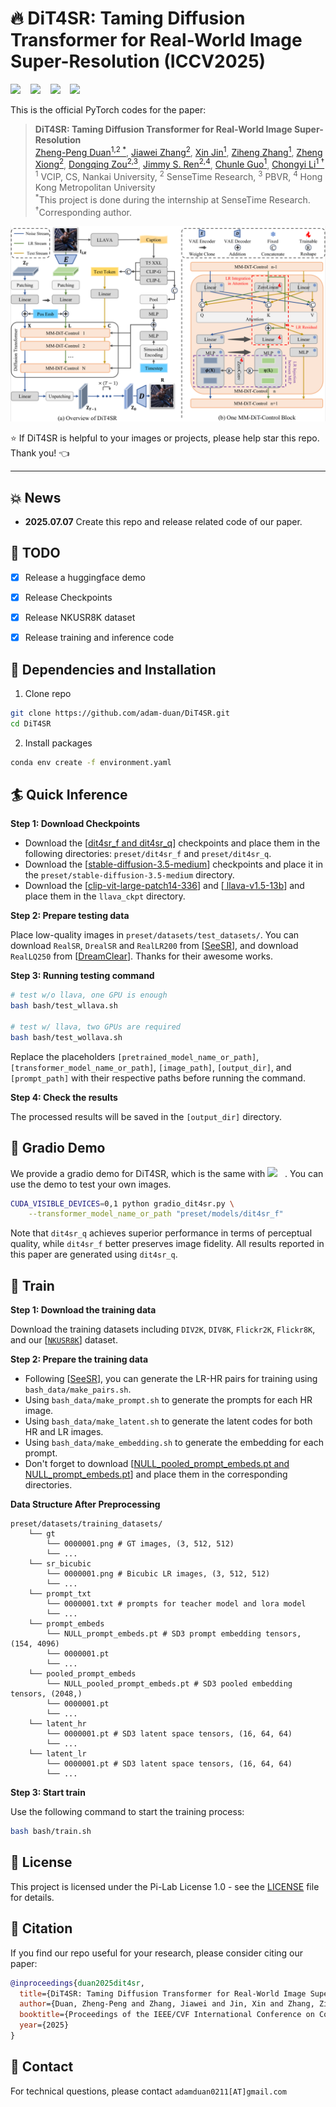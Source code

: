 # :fire: DiT4SR: Taming Diffusion Transformer for Real-World Image Super-Resolution (ICCV2025)

<a href='https://arxiv.org/abs/2503.23580'><img src='https://img.shields.io/badge/Paper-arxiv-b31b1b.svg'></a> &nbsp;&nbsp;
<a href='https://adam-duan.github.io/projects/dit4sr/'><img src='https://img.shields.io/badge/Project page-DiT4SR-1bb41b.svg'></a> &nbsp;&nbsp;
<a href='https://huggingface.co/datasets/acceptee/NKUSR8K'><img src='https://img.shields.io/badge/Dataset-NKUSR8K-ffff00.svg'></a> &nbsp;&nbsp;
<a href='https://huggingface.co/spaces/acceptee/DiT4SR'><img src='https://img.shields.io/badge/Space-huggingface-ffd700.svg'></a> &nbsp;&nbsp;



This is the official PyTorch codes for the paper:

>**DiT4SR: Taming Diffusion Transformer for Real-World Image Super-Resolution**<br>  [Zheng-Peng Duan<sup>1,2 *</sup>](https://adam-duan.github.io/), [Jiawei Zhang<sup>2</sup>](https://sites.google.com/site/zhjw1988), [Xin Jin<sup>1</sup>](https://srameo.github.io/), [Ziheng Zhang<sup>1</sup>](https://men1sc.us/), [Zheng Xiong<sup>2</sup>](), [Dongqing Zou<sup>2,3</sup>](https://sites.google.com/view/dongqingzou/), [Jimmy S. Ren<sup>2,4</sup>](https://www.jimmyren.com/), [Chunle Guo<sup>1</sup>](https://scholar.google.com/citations?user=RZLYwR0AAAAJ&hl=en), [Chongyi Li<sup>1 &dagger;</sup>](https://li-chongyi.github.io/) <br>
> <sup>1</sup> VCIP, CS, Nankai University, <sup>2</sup> SenseTime Research, <sup>3</sup> PBVR, <sup>4</sup> Hong Kong Metropolitan University <br>
> <sup>*</sup>This project is done during the internship at SenseTime Research. <br> <sup>&dagger;</sup>Corresponding author.

![teaser_img](assets/pipeline.jpg)


:star: If DiT4SR is helpful to your images or projects, please help star this repo. Thank you! :point_left:

---

## :boom: News

- **2025.07.07** Create this repo and release related code of our paper.

## :runner: TODO
- [x] Release a huggingface demo
- [x] Release Checkpoints
- [x] Release NKUSR8K dataset 
- [x] Release training and inference code


## :wrench: Dependencies and Installation

1. Clone repo

```bash
git clone https://github.com/adam-duan/DiT4SR.git
cd DiT4SR
```

2. Install packages
```bash
conda env create -f environment.yaml
```


## :surfer: Quick Inference


**Step 1: Download Checkpoints**

- Download the [[dit4sr_f and dit4sr_q](https://huggingface.co/acceptee/DiT4SR)] checkpoints and place them in the following directories: `preset/dit4sr_f` and `preset/dit4sr_q`.
- Download the [[stable-diffusion-3.5-medium](https://huggingface.co/stabilityai/stable-diffusion-3.5-medium)] checkpoints and place it in the `preset/stable-diffusion-3.5-medium` directory.
- Download the [[clip-vit-large-patch14-336](https://huggingface.co/openai/clip-vit-large-patch14-336)] and [[
llava-v1.5-13b](https://huggingface.co/liuhaotian/llava-v1.5-13b)] and place them in the `llava_ckpt` directory.

**Step 2: Prepare testing data**

Place low-quality images in `preset/datasets/test_datasets/`.
You can download `RealSR`, `DrealSR` and `RealLR200` from [[SeeSR](https://drive.google.com/drive/folders/1L2VsQYQRKhWJxe6yWZU9FgBWSgBCk6mz)], 
and download `RealLQ250` from [[DreamClear](https://drive.google.com/file/d/16uWuJOyGMw5fbXHGcl6GOmxYJb_Szrqe/view)].
Thanks for their awesome works.

**Step 3: Running testing command**

```bash
# test w/o llava, one GPU is enough
bash bash/test_wllava.sh

# test w/ llava, two GPUs are required
bash bash/test_wollava.sh
```
Replace the placeholders `[pretrained_model_name_or_path]`, `[transformer_model_name_or_path]`, `[image_path]`, `[output_dir]`, and `[prompt_path]` with their respective paths before running the command.

**Step 4: Check the results**

The processed results will be saved in the `[output_dir]` directory.

<!-- **:seedling: Gradio Demo** -->
## :gift: Gradio Demo
We provide a gradio demo for DiT4SR, which is the same with <a href='https://huggingface.co/spaces/acceptee/DiT4SR'><img src='https://img.shields.io/badge/Space-huggingface-ffd700.svg'></a> &nbsp;&nbsp;. You can use the demo to test your own images.
```bash
CUDA_VISIBLE_DEVICES=0,1 python gradio_dit4sr.py \
    --transformer_model_name_or_path "preset/models/dit4sr_f" 
```
Note that `dit4sr_q` achieves superior performance in terms of perceptual quality, while `dit4sr_f` better preserves image fidelity. All results reported in this paper are generated using `dit4sr_q`.


## :muscle: Train

**Step 1: Download the training data**

Download the training datasets including `DIV2K`, `DIV8K`, `Flickr2K`, `Flickr8K`, and our [[`NKUSR8K`](https://huggingface.co/datasets/acceptee/NKUSR8K)] dataset.

**Step 2: Prepare the training data**

- Following [[SeeSR](https://github.com/cswry/SeeSR)], you can generate the LR-HR pairs for training using `bash_data/make_pairs.sh`.
- Using `bash_data/make_prompt.sh` to generate the prompts for each HR image.
- Using `bash_data/make_latent.sh` to generate the latent codes for both HR and LR images.
- Using `bash_data/make_embedding.sh` to generate the embedding for each prompt.
- Don't forget to download [[NULL_pooled_prompt_embeds.pt and NULL_prompt_embeds.pt](https://huggingface.co/acceptee/DiT4SR)] and place them in the corresponding directories.

**Data Structure After Preprocessing**

```
preset/datasets/training_datasets/ 
    └── gt
        └── 0000001.png # GT images, (3, 512, 512)
        └── ...
    └── sr_bicubic
        └── 0000001.png # Bicubic LR images, (3, 512, 512)
        └── ...
    └── prompt_txt
        └── 0000001.txt # prompts for teacher model and lora model
        └── ...
    └── prompt_embeds
        └── NULL_prompt_embeds.pt # SD3 prompt embedding tensors, (154, 4096)
        └── 0000001.pt 
        └── ...
    └── pooled_prompt_embeds
        └── NULL_pooled_prompt_embeds.pt # SD3 pooled embedding tensors, (2048,)
        └── 0000001.pt 
        └── ...
    └── latent_hr
        └── 0000001.pt # SD3 latent space tensors, (16, 64, 64)
        └── ...
    └── latent_lr
        └── 0000001.pt # SD3 latent space tensors, (16, 64, 64)
        └── ...
```

**Step 3: Start train**

Use the following command to start the training process:

```bash
bash bash/train.sh
```


## 📜 License

This project is licensed under the Pi-Lab License 1.0 - see the [LICENSE](https://github.com/modyu-liu/FaceMe/blob/main/LICENSE) file for details.

## :book: Citation

If you find our repo useful for your research, please consider citing our paper:

```bibtex
@inproceedings{duan2025dit4sr,
  title={DiT4SR: Taming Diffusion Transformer for Real-World Image Super-Resolution},
  author={Duan, Zheng-Peng and Zhang, Jiawei and Jin, Xin and Zhang, Ziheng and Xiong, Zheng and Zou, Dongqing and Ren, Jimmy and Guo, Chun-Le and Li, Chongyi},
  booktitle={Proceedings of the IEEE/CVF International Conference on Computer Vision},
  year={2025}
}
```

## :postbox: Contact

For technical questions, please contact `adamduan0211[AT]gmail.com`
